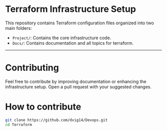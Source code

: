 # Terraform Infrastructure Setup

This repository contains Terraform configuration files organized into two main folders:

- `Project/`: Contains the core infrastructure code.
- `Docs/`: Contains documentation and all topics for terraform.

---

# Contributing

Feel free to contribute by improving documentation or enhancing the infrastructure setup. Open a pull request with your suggested changes.

# How to contribute 

```bash
git clone https://github.com/dvig14/Devops.git
cd Terraform 
```
